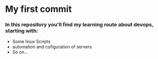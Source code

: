 # My first commit

### In this repository you'll find my learning route about devops, starting with:
* Some linux Scripts
* automation and cofiguration of servers
* So on...
